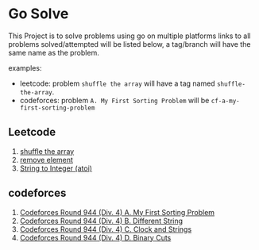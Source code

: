 # Go Solve

This Project is to solve problems using go on multiple platforms links to all problems solved/attempted will be listed below, a tag/branch will have the same name as the problem.

examples:
- leetcode: problem `shuffle the array` will have a tag named `shuffle-the-array`.
- codeforces: problem `A. My First Sorting Problem` will be `cf-a-my-first-sorting-problem`


## Leetcode
1. [shuffle the array](https://leetcode.com/problems/shuffle-the-array)
2. [remove element](https://leetcode.com/problems/remove-element/description)
3. [String to Integer (atoi)](https://leetcode.com/problems/string-to-integer-atoi/description/)

## codeforces
1. [Codeforces Round 944 (Div. 4) A. My First Sorting Problem](https://codeforces.com/contest/1971/problem/A)
2. [Codeforces Round 944 (Div. 4) B. Different String](https://codeforces.com/contest/1971/problem/B)
3. [Codeforces Round 944 (Div. 4) C. Clock and Strings](https://codeforces.com/contest/1971/problem/C)
4. [Codeforces Round 944 (Div. 4) D. Binary Cuts](https://codeforces.com/contest/1971/problem/D)